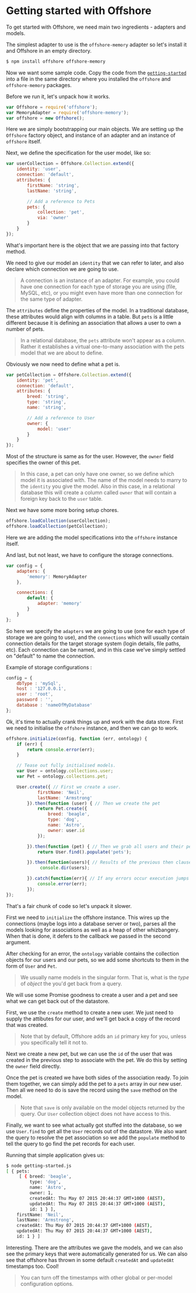 # Getting started with Offshore

To get started with Offshore, we need main two ingredients -  adapters and models.

The simplest adapter to use is the `offshore-memory` adapter so let's install it and Offshore in an empty directory.

```sh
$ npm install offshore offshore-memory
```

Now we want some sample code. Copy the code from the [`getting-started`](../examples/src/getting-started.js) into a file in the same directory where you installed the `offshore` and `offshore-memory` packages.

Before we run it, let's unpack how it works.

```js
var Offshore = require('offshore');
var MemoryAdapter = require('offshore-memory');
var offshore = new Offshore();
```

Here we are simply bootstrapping our main objects. We are setting up the `Offshore` factory object, and instance of an adapter and an instance of `offshore` itself.

Next, we define the specification for the user model, like so:

```js
var userCollection = Offshore.Collection.extend({
	identity: 'user',
	connection: 'default',
	attributes: {
		firstName: 'string',
		lastName: 'string',

		// Add a reference to Pets
		pets: {
			collection: 'pet',
			via: 'owner'
		}
	}
});
```

What's important here is the object that we are passing into that factory method.

We need to give our model an `identity` that we can refer to later, and also declare which connection we are going to use.

> A connection is an instance of an adapter. For example, you could have one connection for each type of storage you are using (file, MySQL, etc), or you might even have more than one connection for the same type of adapter.

The `attributes` define the properties of the model. In a traditional database, these attributes would align with columns in a table. But `pets` is a little different because it is defining an association that allows a user to own a number of pets.

> In a relational database, the `pets` attribute won't appear as a column. Rather it establishes a virtual one-to-many association with the pets model that we are about to define.

Obviously we now need to define what a pet is.

```js
var petCollection = Offshore.Collection.extend({
	identity: 'pet',
	connection: 'default',
	attributes: {
		breed: 'string',
		type: 'string',
		name: 'string',

		// Add a reference to User
		owner: {
			model: 'user'
		}
	}
});
```

Most of the structure is same as for the user. However, the `owner` field specifies the owner of this pet.

> In this case, a pet can only have one owner, so we define which model it is associated with. The name of the model needs to marry to the `identity` you give the model. Also in this case, in a relational database this will create a column called `owner` that will contain a foreign key back to the `user` table.

Next we have some more boring setup chores.

```js
offshore.loadCollection(userCollection);
offshore.loadCollection(petCollection);
```

Here we are adding the model specifications into the `offshore` instance itself.

And last, but not least, we have to configure the storage connections.

```js
var config = {
	adapters: {
		'memory': MemoryAdapter
	},

	connections: {
		default: {
			adapter: 'memory'
		}
	}
};
```


So here we specify the `adapters` we are going to use (one for each type of storage we are going to use), and the `connections` which will usually contain connection details for the target storage system (login details, file paths, etc). Each connection can be named, and in this case we've simply settled on "default" to name the connection.

Example of storage configurations :

```js
config = {
	dbType : 'mySql',
	host : '127.0.0.1',
	user : 'root',
	password : '',
	database : 'nameOfMyDatabase'
};
```

Ok, it's time to actually crank things up and work with the data store. First we need to initialise the `offshore` instance, and then we can go to work.

```js
offshore.initialize(config, function (err, ontology) {
	if (err) {
		return console.error(err);
	}

	// Tease out fully initialised models.
	var User = ontology.collections.user;
	var Pet = ontology.collections.pet;

    User.create({ // First we create a user.
            firstName: 'Neil',
            lastName: 'Armstrong'
        }).then(function (user) { // Then we create the pet
            return Pet.create({
                breed: 'beagle',
                type: 'dog',
                name: 'Astro',
                owner: user.id
            });

        }).then(function (pet) { // Then we grab all users and their pets
            return User.find().populate('pets');

        }).then(function(users){ // Results of the previous then clause are passed to the next
             console.dir(users);

        }).catch(function(err){ // If any errors occur execution jumps to the catch block.
			console.error(err);
		});
});
```

That's a fair chunk of code so let's unpack it slower.

First we need to `initialize` the offshore instance. This wires up the connections (maybe logs into a database server or two), parses all the models looking for associations as well as a heap of other whizbangery. When that is done, it defers to the callback we passed in the second argument.

After checking for an error, the `ontology` variable contains the collection objects for our users and our pets, so we add some shortcuts to them in the form of `User` and `Pet`.

> We usually name models in the singular form. That is, what is the _type_ of _object_ the you'd get back from a query.

We will use some Promise goodness to create a user and a pet and see what we can get back out of the datastore.

First, we use the `create` method to create a new user. We just need to supply the attibutes for our user, and we'll get back a copy of the record that was created.

> Note that by default, Offshore adds an `id` primary key for you, unless you specifically tell it not to.

Next we create a new pet, but we can use the `id` of the user that was created in the previous step to associate with the pet. We do this by setting the `owner` field directly.

Once the pet is created we have both sides of the association ready. To join them together, we can simply add the pet to a `pets` array in our new user. Then all we need to do is save the record using the `save` method on the model.

> Note that `save` is only available on the model objects returned by the query. Our `User` collection object does not have access to this.

Finally, we want to see what actually got stuffed into the database, so we use `User.find` to get all the `User` records out of the datastore. We also want the query to resolve the pet association so we add the `populate` method to tell the query to go find the pet records for each user.

Running that simple application gives us:

```sh
$ node getting-started.js
[ { pets:
     [ { breed: 'beagle',
         type: 'dog',
         name: 'Astro',
         owner: 1,
         createdAt: Thu May 07 2015 20:44:37 GMT+1000 (AEST),
         updatedAt: Thu May 07 2015 20:44:37 GMT+1000 (AEST),
         id: 1 } ],
    firstName: 'Neil',
    lastName: 'Armstrong',
    createdAt: Thu May 07 2015 20:44:37 GMT+1000 (AEST),
    updatedAt: Thu May 07 2015 20:44:37 GMT+1000 (AEST),
    id: 1 } ]
```

Interesting. There are the attributes we gave the models, and we can also see the primary keys that were automatically generated for us. We can also see that offshore has thrown in some default `createdAt` and `updatedAt` timestamps too. Cool!

> You can turn off the timestamps with other global or per-model configuration options.
